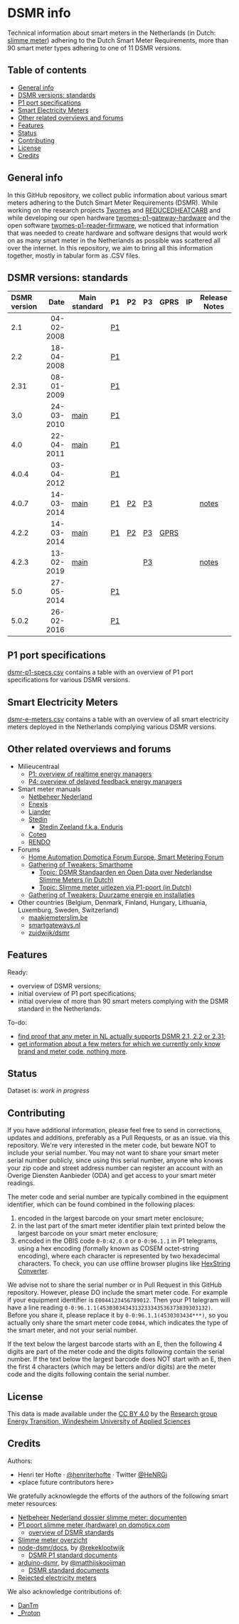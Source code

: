 # DSMR info <!-- omit in toc -->

Technical information about smart meters in the Netherlands (in Dutch: [slimme meter](https://nl.wikipedia.org/wiki/Slimme_meter)) adhering to the Dutch Smart Meter Requirements, more than 90 smart meter types adhering to one of 11 DSMR versions. 

## Table of contents  <!-- omit in toc -->
- [General info](#general-info)
- [DSMR versions: standards](#dsmr-versions-standards)
- [P1 port specifications](#p1-port-specifications)
- [Smart Electricity Meters](#smart-electricity-meters)
- [Other related overviews and forums](#other-related-overviews-and-forums)
- [Features](#features)
- [Status](#status)
- [Contributing](#contributing)
- [License](#license)
- [Credits](#credits)

## General info

In this GitHub repository, we collect public information about various smart meters adhering to the Dutch Smart Meter Requirements (DSMR). While working on the research projects [Twomes](https://edu.nl/9fv8w) and [REDUCEDHEATCARB](https://edu.nl/gutuc) and while developing our open hardware [twomes-p1-gateway-hardware](https://github.com/energietransitie/twomes-p1-gateway-hardware) and the open software [twomes-p1-reader-firmware](https://github.com/energietransitie/twomes-p1-reader-firmware), we noticed that information that was needed to create hardware and software designs that would work on as many smart meter in the Netherlands as possible was scattered all over the internet. In this repository, we aim to bring all this information together, mostly in tabular form as .CSV files.

## DSMR versions: standards 

| DSMR version |       Date | Main standard                                                                                                                             | P1                                                                                                                              | P2                                                                                                                              | P3                                                                                                                              | GPRS                                                                                   | IP  | Release Notes                                                                                                                      |
| :----------- | ---------: | ----------------------------------------------------------------------------------------------------------------------------------------- | ------------------------------------------------------------------------------------------------------------------------------- | ------------------------------------------------------------------------------------------------------------------------------- | ------------------------------------------------------------------------------------------------------------------------------- | -------------------------------------------------------------------------------------- | --- | ---------------------------------------------------------------------------------------------------------------------------------- |
| 2.1          | 04-02-2008 |                                                                                                                                           | [P1](https://github.com/reneklootwijk/node-dsmr/blob/master/docs/P1%20Companion%20Standard%202.1.pdf)                           |                                                                                                                                 |                                                                                                                                 |                                                                                        |     |                                                                                                                                    |
| 2.2          | 18-04-2008 |                                                                                                                                           | [P1](https://github.com/reneklootwijk/node-dsmr/blob/master/docs/P1%20Companion%20Standard%202.2.pdf)                           |                                                                                                                                 |                                                                                                                                 |                                                                                        |     |                                                                                                                                    |
| 2.31         | 08-01-2009 |                                                                                                                                           | [P1](https://github.com/reneklootwijk/node-dsmr/blob/master/docs/P1%20Companion%20Standard%202.31.pdf)                          |                                                                                                                                 |                                                                                                                                 |                                                                                        |     |                                                                                                                                    |
| 3.0          | 24-03-2010 | [main](http://77.161.176.191/domoticx/handleidingen/p1-poort/Main%20Document%20DSMR%20v3.0%20%282010-03-24%29%20Netbeheer%20Nederland.7z) | [P1](https://github.com/reneklootwijk/node-dsmr/blob/master/docs/P1%20Companion%20Standard%203.0.pdf)                           |                                                                                                                                 |                                                                                                                                 |                                                                                        |     |                                                                                                                                    |
| 4.0          | 22-04-2011 | [main](https://github.com/matthijskooijman/arduino-dsmr/blob/master/specs/DSMR%20v4.0%20Main%20Document.pdf)                              | [P1](https://github.com/reneklootwijk/node-dsmr/blob/master/docs/P1%20Companion%20Standard%204.0.pdf)                           |                                                                                                                                 |                                                                                                                                 |                                                                                        |     |                                                                                                                                    |
| 4.0.4        | 03-04-2012 |                                                                                                                                           | [P1](https://github.com/reneklootwijk/node-dsmr/blob/master/docs/P1%20Companion%20Standard%204.0.4.pdf)                         |                                                                                                                                 |                                                                                                                                 |                                                                                        |     |                                                                                                                                    |
| 4.0.7        | 14-03-2014 | [main](https://web.archive.org/web/20190524205301/https://www.netbeheernederland.nl/_upload/Files/Slimme_meter_15_91e8f3e526.pdf)         | [P1](https://web.archive.org/web/20190524205310/https://www.netbeheernederland.nl/_upload/Files/Slimme_meter_15_2bff566986.pdf) | [P2](https://web.archive.org/web/20190524205313/https://www.netbeheernederland.nl/_upload/Files/Slimme_meter_15_8b8bc57ddd.pdf) | [P3](https://web.archive.org/web/20190524205318/https://www.netbeheernederland.nl/_upload/Files/Slimme_meter_15_1f3c5c9b2c.pdf) |                                                                                        |     | [notes](https://web.archive.org/web/20190524205321/https://www.netbeheernederland.nl/_upload/Files/Slimme_meter_15_40f025334f.pdf) |
| 4.2.2        | 14-03-2014 | [main](https://www.netbeheernederland.nl/_upload/Files/Slimme_meter_15_7b581ff014.pdf)                                                    | [P1](https://www.netbeheernederland.nl/_upload/Files/Slimme_meter_15_32ffe3cc38.pdf)                                            | [P2](https://www.netbeheernederland.nl/_upload/Files/Slimme_meter_15_5f06987971.pdf)                                            | [P3](https://www.netbeheernederland.nl/_upload/Files/Slimme_meter_15_0e376a0ec9.pdf)                                            | [GPRS](https://www.netbeheernederland.nl/_upload/Files/Slimme_meter_15_b4d3ea07ab.pdf) |     |                                                                                                                                    |
| 4.2.3        | 13-02-2019 | [main](https://www.netbeheernederland.nl/_upload/Files/Slimme_meter_15_bf3be9c18c.pdf)                                                    |                                                                                                                                 |                                                                                                                                 | [P3](https://www.netbeheernederland.nl/_upload/Files/Slimme_meter_15_9e94f87c14.pdf)                                            |                                                                                        |     | [notes](https://www.netbeheernederland.nl/_upload/Files/Slimme_meter_15_edb9de8bb4.pdf)                                            |
| 5.0          | 27-05-2014 |                                                                                                                                           | [P1](https://github.com/reneklootwijk/node-dsmr/blob/master/docs/P1%20Companion%20Standard%205.0.pdf)                           |                                                                                                                                 |                                                                                                                                 |                                                                                        |     |                                                                                                                                    |
| 5.0.2        | 26-02-2016 |                                                                                                                                           | [P1](https://www.netbeheernederland.nl/_upload/Files/Slimme_meter_15_a727fce1f1.pdf)                                            |                                                                                                                                 |                                                                                                                                 |                                                                                        |     |                                                                                                                                    |

## P1 port specifications

[dsmr-p1-specs.csv](dsmr-p1-specs.csv) contains a table with an overview of P1 port specifications for various DSMR versions. 

## Smart Electricity Meters

[dsmr-e-meters.csv](dsmr-e-meters.csv) contains a table with an overview of all smart electricity meters deployed in the Netherlands complying various DSMR versions.

## Other related overviews and forums
* Milieucentraal
  * [P1: overview of realtime energy managers](https://www.milieucentraal.nl/energie-besparen/inzicht-in-je-energierekening/overzicht-energieverbruiksmanagers/#realtime-verbruik)
  * [P4: overview of delayed feedback energy managers](https://www.milieucentraal.nl/energie-besparen/inzicht-in-je-energierekening/overzicht-energieverbruiksmanagers/#vertraagde-feedback)
* Smart meter manuals
  * [Netbeheer Nederland](https://www.netbeheernederland.nl/veelgestelde-vragen)
  * [Enexis](https://www.enexis.nl/meter/handleiding-slimme-meter)
  * [Liander](https://www.liander.nl/mkb/meters/handleidingen/?field_meter_type_value[0]=2&field_smart_meter_value=1)
  * [Stedin](https://www.stedin.net/slimme-meter/overzicht-handleidingen)
    * [Stedin Zeeland f.k.a. Enduris](https://zeeland.stedin.net/slimme-meter/handleidingen)
  * [Coteq](https://coteqnetbeheer.nl/meters-meterstanden/handleidingen)
  * [RENDO](https://www.rendonetwerken.nl/thuis/meter-meterstanden/#info-handleidingen)
* Forums
  * [Home Automation Domotica Forum Europe, Smart Metering Forum](https://www.domoticaforum.eu/viewforum.php?f=71)
  * [Gathering of Tweakers: Smarthome](https://gathering.tweakers.net/forum/list_topics/140)
    * [Topic: DSMR Standaarden en Open Data over Nederlandse Slimme Meters (in Dutch)](https://gathering.tweakers.net/forum/list_messages/2216566)
    * [Topic: Slimme meter uitlezen via P1-poort (in Dutch)](https://gathering.tweakers.net/forum/list_messages/1578510/146)
  * [Gathering of Tweakers: Duurzame energie en installaties](https://gathering.tweakers.net/forum/list_topics/71)
* Other countries (Belgium, Denmark, Finland, Hungary, Lithuania, Luxemburg, Sweden, Switzerland)
  * [maakjemeterslim.be](https://maakjemeterslim.be/aanbieder#de-p1-poort)
  * [smartgateways.nl](https://smartgateways.nl/en/smart-meter-overview/)
  * [zuidwijk/dsmr](https://github.com/zuidwijk/dsmr)
 
## Features

Ready:

* overview of DSMR versions;
* initial overview of P1 port specifications;
* initial overview of more than 90 smart meters complying with the DSMR standard in the Netherlands.

To-do:

* [find proof that any meter in NL actually supports DSMR 2.1, 2.2 or 2.31](https://github.com/energietransitie/dsmr-info/issues/1);
* [get information about a few meters for which we currently only know brand and meter code, nothing more](https://gathering.tweakers.net/forum/list_message/77112824#77112824).  

## Status

Dataset is: _work in progress_ 

## Contributing

If you have additional information, please feel free to send in corrections, updates and additions, preferably as a Pull Requests, or as an issue. via this repository. We're very interested in the meter code, but beware NOT to include your serial number. You may not want to share your smart meter serial number publicly, since using this serial number, anyone who knows your zip code and street address number can register an account with an Overige Diensten Aanbieder (ODA) and get access to your smart  meter readings. 

The meter code and serial number are typically combined in the equipment identifier, which can be found combined in the following places:

1. encoded in the largest barcode on your smart meter enclosure;
2. in the last part of the smart meter identifier plain text printed below the largest barcode on your smart meter enclosure;
3. encoded in the OBIS code `0-0:42.0.0` or `0-0:96.1.1` in P1 telegrams, using a hex encoding (formally known as COSEM octet-string encoding), where each character is represented by two hexadecimal characters. To check, you can use offline browser plugins like [HexString Converter](https://chromewebstore.google.com/detail/hexstring-converter/libajdoapablnccbiakfbjjoofohelah?pli=1).

We advise not to share the serial number or in Pull Request in this GitHub repository. However, please DO include the smart meter code. For example if your equipment identifier is   `E0044123456789012`. Then your P1 telegram will have a line reading `0-0:96.1.1(4530303434313233343536373839303132)`. Before you share it, please replace it by `0-0:96.1.1(4530303434***)`, so you actually only share the smart meter code `E0044`, which indicates the type of the smart meter, and not your serial number. 

If the text below the largest barcode starts with an E, then the following 4 digits are part of the meter code and the digits following contain the serial number. If the text below the largest barcode does NOT start with an E, then the first 4 characters (which may be letters and/or digits) are the meter code and the digits following contain the serial number.

## License

This data is made available under the [CC BY 4.0](./LICENSE.md) by the [Research group Energy Transition, Windesheim University of Applied Sciences](https://windesheim.nl/energietransitie) 

## Credits

Authors:

* Henri ter Hofte · [@henriterhofte](https://github.com/henriterhofte) · Twitter [@HeNRGi](https://twitter.com/HeNRGi)
* \<place future contributors here\> 
 
We gratefully acknowlegde the efforts of the authors of the following smart meter resources:

* [Netbeheer Nederland dossier slimme meter: documenten ](https://www.netbeheernederland.nl/dossiers/slimme-meter-15/documenten)
* [P1 poort slimme meter (hardware) on domoticx.com](https://domoticx.com/p1-poort-slimme-meter-hardware/)
  * [overview of DSMR standards](http://domoticx.phoenixinteractive.nl/handleidingen/p1-poort)
* [Slimme meter overzicht](https://smartgateways.nl/overzicht-slimme-meters/)
* [node-dsmr/docs](https://github.com/reneklootwijk/node-dsmr/), by [@rekeklootwijk](https://github.com/reneklootwijk)
  * [DSMR P1 standard documents](https://github.com/reneklootwijk/node-dsmr/tree/master/docs)
* [arduino-dsmr](https://github.com/matthijskooijman/arduino-dsmr), by [@matthijskooijman](https://github.com/matthijskooijman)
  * [DSMR standard documents](https://github.com/matthijskooijman/arduino-dsmr)
* [Rejected electricity meters](https://www.rdi.nl/onderwerpen/elektriciteitsmeters-gasmeters-en-warmtemeters/documenten/publicaties/2018/juli/16/overzicht-afgekeurde-meters)

We also acknowledge contributions of:

* [DanTm](https://tweakers.net/gallery/58928/)
* [_Proton](https://tweakers.net/gallery/430617/)
